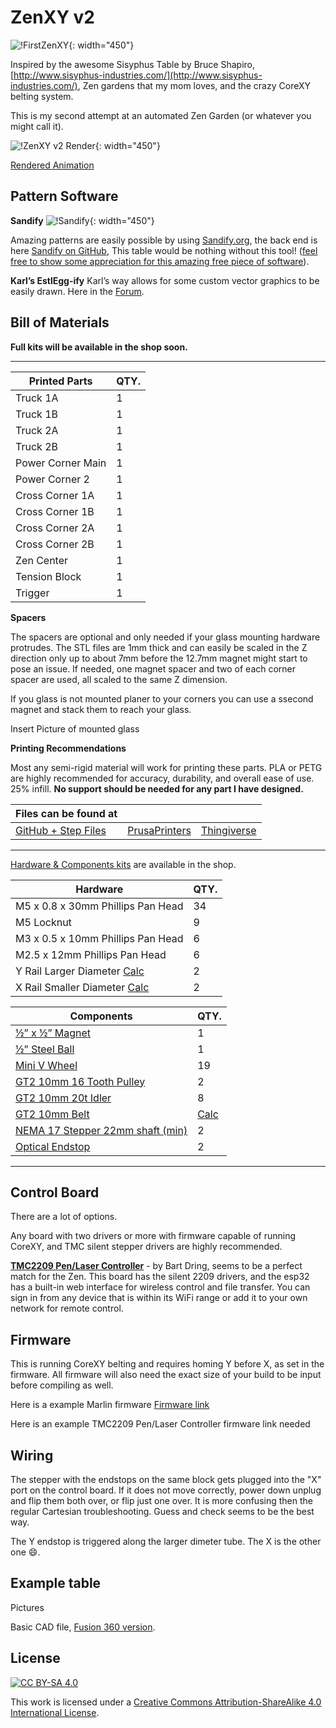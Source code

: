 # ZenXY v2

![!FirstZenXY](https://www.v1engineering.com/wp-content/uploads/2017/07/IMG_20170717_103443.jpg){: width="450"}

Inspired by the awesome Sisyphus Table by Bruce Shapiro, [http://www.sisyphus-industries.com/](http://www.sisyphus-industries.com/), Zen gardens that my mom loves, and the crazy CoreXY belting system.

This is my second attempt at an automated Zen Garden (or whatever you might call it).

![!ZenXY v2 Render](https://www.v1engineering.com/wp-content/uploads/2021/03/XZXY-V2F-squarer.jpg){: width="450"}

[Rendered Animation](https://youtu.be/LmXAHtwVOIo)

## Pattern Software

**Sandify**
![!Sandify](https://www.v1engineering.com/wp-content/uploads/2019/01/screenshot-2019-01-02-1546472560.png){: width="450"}

Amazing patterns are easily possible by using [Sandify.org](https://sandify.org/), the back end is here [Sandify on GitHub](https://github.com/jeffeb3/sandify),
This table would be nothing without this tool! ([feel free to show some appreciation for this amazing free piece of
software](https://liberapay.com/jeffeb3/)).

**Karl’s EstlEgg-ify**
Karl’s way allows for some custom vector graphics to be easily drawn. Here in the [Forum](https://www.v1engineering.com/forum/topic/artistic-designs-with-inkscape-eggbot-tools-and-estlcam/).

## Bill of Materials

**Full kits will be available in the shop soon.**

___

| Printed Parts     | QTY. |
|-------------------|------|
| Truck 1A          | 1    |
| Truck 1B          | 1    |
| Truck 2A          | 1    |
| Truck 2B          | 1    |
| Power Corner Main | 1    |
| Power Corner 2    | 1    |
| Cross Corner 1A   | 1    |
| Cross Corner 1B   | 1    |
| Cross Corner 2A   | 1    |
| Cross Corner 2B   | 1    |
| Zen Center        | 1    |
| Tension Block     | 1    |
| Trigger           | 1    |

**Spacers**

The spacers are optional and only needed if your glass mounting hardware protrudes. The STL files are 1mm thick and can easily be scaled in the Z direction only up to about 7mm before the 12.7mm magnet might start to pose an issue. If needed, one magnet spacer and two of each corner spacer are used, all scaled to the same Z dimension.

If you glass is not mounted planer to your corners you can use a ssecond magnet and stack them to reach your glass.

Insert Picture of mounted glass


**Printing Recommendations** 

Most any semi-rigid material will work for printing these parts. PLA or PETG are highly recommended for accuracy, durability, and overall ease of use. 25% infill. **No support should be needed for any part I have designed.**

| Files can be found at                             |                                                               |                                                     |
|---------------------------------------------------|---------------------------------------------------------------|-----------------------------------------------------|
| [GitHub + Step Files](https://github.com/V1EngineeringInc/ZenXY-v2) | [PrusaPrinters](https://www.prusaprinters.org/prints/62780-zenxy-v2-1234) | [Thingiverse]() |

___

[Hardware & Components kits](https://shop.v1engineering.com/collections/zenxy/products/zenxy-v2-hardware-bundle) are available in the shop.

| Hardware                          | QTY. |
|-----------------------------------|------|
| M5 x 0.8 x 30mm Phillips Pan Head | 34   |
| M5 Locknut                        | 9    |
| M3 x 0.5 x 10mm Phillips Pan Head  | 6    |
| M2.5 x 12mm Phillips Pan Head     | 6    |
| Y Rail Larger Diameter [Calc](zen2calculator.md)     | 2    |
| X Rail Smaller Diameter [Calc](zen2calculator.md)    | 2    |


| Components                       | QTY. |
|----------------------------------|------|
| [½” x ½” Magnet](https://shop.v1engineering.com/collections/zenxy/products/1-2-x-1-2-magnet)                   | 1    |
| [½” Steel Ball](https://shop.v1engineering.com/collections/zenxy/products/1-2d-steel-ball)                   | 1    |
| [Mini V Wheel](https://shop.v1engineering.com/collections/zenxy/products/v-wheel)                    | 19   |
| [GT2 10mm 16 Tooth Pulley](https://shop.v1engineering.com/collections/zenxy/products/pulley-16-tooth-gt2-10mm)         | 2    |
| [GT2 10mm 20t Idler](https://shop.v1engineering.com/collections/zenxy/products/20t-idler-gt2-10mm)               | 8    |
| [GT2 10mm Belt](https://shop.v1engineering.com/collections/zenxy/products/gt2-10mm-belt)                    | [Calc](zen2calculator.md)    |
| [NEMA 17 Stepper 22mm shaft (min)](https://shop.v1engineering.com/collections/zenxy/products/nema-17-76oz-in-steppers) | 2    |
| [Optical Endstop](https://shop.v1engineering.com/collections/zenxy/products/optical-endstop)                  | 2    |

___

## Control Board

There are a lot of options.

Any board with two drivers or more with firmware capable of running CoreXY, and TMC silent stepper drivers are highly recommended.

**[TMC2209 Pen/Laser Controller](https://www.tindie.com/products/33366583/tmc2209-penlaser-controller/)** -  by Bart Dring, seems 
to be a perfect match for the Zen. This board has the silent 2209 drivers, and the esp32 has a built-in web interface for wireless
control and file transfer. You can sign in from any device that is within its WiFi range or add it to your own network for remote control.


## Firmware

This is running CoreXY belting and requires homing Y before X, as set in the firmware. All firmware will also need the exact size of your 
build to be input before compiling as well.


Here is a example Marlin firmware [Firmware link](https://github.com/Allted/Marlin/tree/CHOOSE_VERSION)

Here is an example TMC2209 Pen/Laser Controller firmware link needed

## Wiring

The stepper with the endstops on the same block gets plugged into the "X" port on the control board. If it does not move correctly, power 
down unplug and flip them both over, or flip just one over. It is more confusing then the regular Cartesian troubleshooting. Guess and check
seems to be the best way.

The Y endstop is triggered along the larger dimeter tube. The X is the other one :smile:.

## Example table

Pictures

Basic CAD file, [Fusion 360 version](https://a360.co/3wNh68T).

## License

[![CC BY-SA 4.0][cc-by-sa-shield]][cc-by-sa] 

This work is licensed under a
[Creative Commons Attribution-ShareAlike 4.0 International License][cc-by-sa].

[cc-by-sa]: http://creativecommons.org/licenses/by-sa/4.0/
[cc-by-sa-image]: https://licensebuttons.net/l/by-sa/4.0/88x31.png
[cc-by-sa-shield]: https://img.shields.io/badge/License-CC%20BY--SA%204.0-lightgrey.svg
